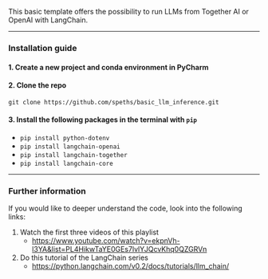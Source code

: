 This basic template offers the possibility to run LLMs from Together AI or OpenAI with LangChain.

------------------------------------------------------------------------------------------------------------------------

### Installation guide

#### 1. Create a new project and conda environment in PyCharm

#### 2. Clone the repo

    git clone https://github.com/speths/basic_llm_inference.git

#### 3. Install the following packages in the terminal with `pip`
- `pip install python-dotenv`
- `pip install langchain-openai`
- `pip install langchain-together`
- `pip install langchain-core`

------------------------------------------------------------------------------------------------------------------------

### Further information

If you would like to deeper understand the code, look into the following links:

1. Watch the first three videos of this playlist
   - https://www.youtube.com/watch?v=ekpnVh-l3YA&list=PL4HikwTaYE0GEs7lvlYJQcvKhq0QZGRVn
2. Do this tutorial of the LangChain series
   - https://python.langchain.com/v0.2/docs/tutorials/llm_chain/
